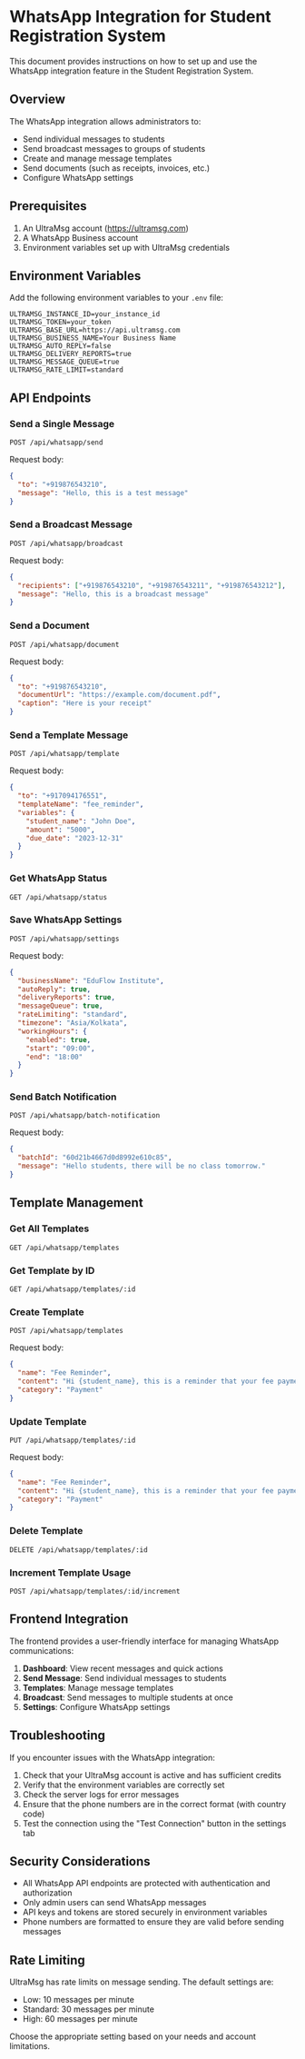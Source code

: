 # WhatsApp Integration for Student Registration System

This document provides instructions on how to set up and use the WhatsApp integration feature in the Student Registration System.

## Overview

The WhatsApp integration allows administrators to:
- Send individual messages to students
- Send broadcast messages to groups of students
- Create and manage message templates
- Send documents (such as receipts, invoices, etc.)
- Configure WhatsApp settings

## Prerequisites

1. An UltraMsg account (https://ultramsg.com)
2. A WhatsApp Business account
3. Environment variables set up with UltraMsg credentials

## Environment Variables

Add the following environment variables to your `.env` file:

```
ULTRAMSG_INSTANCE_ID=your_instance_id
ULTRAMSG_TOKEN=your_token
ULTRAMSG_BASE_URL=https://api.ultramsg.com
ULTRAMSG_BUSINESS_NAME=Your Business Name
ULTRAMSG_AUTO_REPLY=false
ULTRAMSG_DELIVERY_REPORTS=true
ULTRAMSG_MESSAGE_QUEUE=true
ULTRAMSG_RATE_LIMIT=standard
```

## API Endpoints

### Send a Single Message

```
POST /api/whatsapp/send
```

Request body:
```json
{
  "to": "+919876543210",
  "message": "Hello, this is a test message"
}
```

### Send a Broadcast Message

```
POST /api/whatsapp/broadcast
```

Request body:
```json
{
  "recipients": ["+919876543210", "+919876543211", "+919876543212"],
  "message": "Hello, this is a broadcast message"
}
```

### Send a Document

```
POST /api/whatsapp/document
```

Request body:
```json
{
  "to": "+919876543210",
  "documentUrl": "https://example.com/document.pdf",
  "caption": "Here is your receipt"
}
```

### Send a Template Message

```
POST /api/whatsapp/template
```

Request body:
```json
{
  "to": "+917094176551",
  "templateName": "fee_reminder",
  "variables": {
    "student_name": "John Doe",
    "amount": "5000",
    "due_date": "2023-12-31"
  }
}
```

### Get WhatsApp Status

```
GET /api/whatsapp/status
```

### Save WhatsApp Settings

```
POST /api/whatsapp/settings
```

Request body:
```json
{
  "businessName": "EduFlow Institute",
  "autoReply": true,
  "deliveryReports": true,
  "messageQueue": true,
  "rateLimiting": "standard",
  "timezone": "Asia/Kolkata",
  "workingHours": {
    "enabled": true,
    "start": "09:00",
    "end": "18:00"
  }
}
```

### Send Batch Notification

```
POST /api/whatsapp/batch-notification
```

Request body:
```json
{
  "batchId": "60d21b4667d0d8992e610c85",
  "message": "Hello students, there will be no class tomorrow."
}
```

## Template Management

### Get All Templates

```
GET /api/whatsapp/templates
```

### Get Template by ID

```
GET /api/whatsapp/templates/:id
```

### Create Template

```
POST /api/whatsapp/templates
```

Request body:
```json
{
  "name": "Fee Reminder",
  "content": "Hi {student_name}, this is a reminder that your fee payment of ₹{amount} is due on {due_date}. Please make the payment to avoid any inconvenience.",
  "category": "Payment"
}
```

### Update Template

```
PUT /api/whatsapp/templates/:id
```

Request body:
```json
{
  "name": "Fee Reminder",
  "content": "Hi {student_name}, this is a reminder that your fee payment of ₹{amount} is due on {due_date}. Please make the payment to avoid any inconvenience.",
  "category": "Payment"
}
```

### Delete Template

```
DELETE /api/whatsapp/templates/:id
```

### Increment Template Usage

```
POST /api/whatsapp/templates/:id/increment
```

## Frontend Integration

The frontend provides a user-friendly interface for managing WhatsApp communications:

1. **Dashboard**: View recent messages and quick actions
2. **Send Message**: Send individual messages to students
3. **Templates**: Manage message templates
4. **Broadcast**: Send messages to multiple students at once
5. **Settings**: Configure WhatsApp settings

## Troubleshooting

If you encounter issues with the WhatsApp integration:

1. Check that your UltraMsg account is active and has sufficient credits
2. Verify that the environment variables are correctly set
3. Check the server logs for error messages
4. Ensure that the phone numbers are in the correct format (with country code)
5. Test the connection using the "Test Connection" button in the settings tab

## Security Considerations

- All WhatsApp API endpoints are protected with authentication and authorization
- Only admin users can send WhatsApp messages
- API keys and tokens are stored securely in environment variables
- Phone numbers are formatted to ensure they are valid before sending messages

## Rate Limiting

UltraMsg has rate limits on message sending. The default settings are:

- Low: 10 messages per minute
- Standard: 30 messages per minute
- High: 60 messages per minute

Choose the appropriate setting based on your needs and account limitations. 